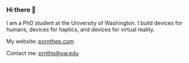 ### Hi there 👋

I am a PhD student at the University of Washington. I build devices for humans, devices for haptics, and devices for virtual reality.

My website: [pornthep.com](https://pornthep.com)

Contact me: prnthp@uw.edu

<!--
**prnthp/prnthp** is a ✨ _special_ ✨ repository because its `README.md` (this file) appears on your GitHub profile.

Here are some ideas to get you started:

- 🔭 I’m currently working on ...
- 🌱 I’m currently learning ...
- 👯 I’m looking to collaborate on ...
- 🤔 I’m looking for help with ...
- 💬 Ask me about ...
- 📫 How to reach me: ...
- 😄 Pronouns: ...
- ⚡ Fun fact: ...
-->
